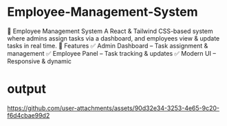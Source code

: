 # Employee-Management-System
🏢 Employee Management System A React &amp; Tailwind CSS-based system where admins assign tasks via a dashboard, and employees view &amp; update tasks in real time.  🚀 Features ✅ Admin Dashboard – Task assignment &amp; management ✅ Employee Panel – Task tracking &amp; updates ✅ Modern UI – Responsive &amp; dynamic


# output
https://github.com/user-attachments/assets/90d32e34-3253-4e65-9c20-f6d4cbae99d2

